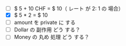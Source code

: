  - [ ] $ 5 + 10 CHF = $ 10（ レート が 2: 1 の 場合）   
 - [x] $ 5 * 2 = $ 10   
 - [ ] amount を private に する   
 - [ ] Dollar の 副作用 どう する？   
 - [ ] Money の 丸め 処理 どう する？   
